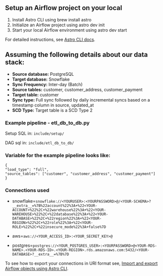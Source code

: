 ## Setup an Airflow project on your local

1. Install Astro CLI using brew install astro
2. Initialize an Airflow project using astro dev init
3. Start your local Airflow environment using astro dev start

For detailed instructions, see [Astro CLI docs](https://docs.astronomer.io/astro/cli/overview).

## Assuming the following details about our data stack:

- **Source database:** PostgreSQL
- **Target database:** Snowflake
- **Sync Frequency:** Inter-day (Batch)
- **Source tables:** customer, customer_address, customer_payment
- **Target table:** customer
- **Sync type:** Full sync followed by daily incremental syncs based on a timestamp column in source, updated_at
- **SCD Type:** Target table is a SCD Type 2

### Example pipeline - etl_db_to_db.py

Setup SQL in: `include/setup/`

DAG sql in: `include/etl_db_to_db/`

### Variable for the example pipeline looks like:

```
{
"load_type": "full",
"source_tables": ["customer", "customer_address", "customer_payment"]
}
```

### Connections used

- snowflake=`snowflake://<YOURUSER>:<YOURPASSWORD>@/<YOUR-SCHEMA>?__extra__=%7B%22account%22%3A+%22<YOUR-ACCOUNT>%22%2C+%22warehouse%22%3A+%22<YOUR-WAREHOUSE>%22%2C+%22database%22%3A+%22<YOUR-DATABASE>%22%2C+%22region%22%3A+%22<YOUR-REGION>%22%2C+%22role%22%3A+%22<YOUR-ROLE>%22%2C+%22insecure_mode%22%3A+false%7D`

- aws=`aws://<YOUR_ACCESS_ID>:<YOUR_SECRET_KEY>@`

- postgres=`postgres://<YOUR_POSTGRES_USER>:<YOURPASSWORD>@<YOUR-RDS-NAME>.<YOUR-RDS-ID>.<YOUR-REGION>.rds.amazonaws.com:5432/<YOUR-DATABASE>?__extra__=%7B%7D`

To see how to export your connections in URI format see, [Import and export Airflow objects using Astro CLI](https://docs.astronomer.io/astro/import-export-connections-variables#using-the-astro-cli-local-environments-only).
